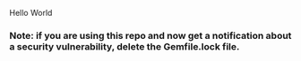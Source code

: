 Hello World

### Note: if you are using this repo and now get a notification about a security vulnerability, delete the Gemfile.lock file. 
